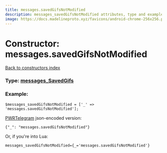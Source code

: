```yaml
---
title: messages.savedGifsNotModified
description: messages_savedGifsNotModified attributes, type and example
image: https://docs.madelineproto.xyz/favicons/android-chrome-256x256.png
---
```

# Constructor: messages.savedGifsNotModified  
[Back to constructors index](index.md)






### Type: [messages\_SavedGifs](../types/messages_SavedGifs.md)


### Example:

```
$messages_savedGifsNotModified = ['_' => 'messages.savedGifsNotModified'];
```  

[PWRTelegram](https://pwrtelegram.xyz) json-encoded version:

```
{"_": "messages.savedGifsNotModified"}
```


Or, if you're into Lua:  


```
messages_savedGifsNotModified={_='messages.savedGifsNotModified'}

```



